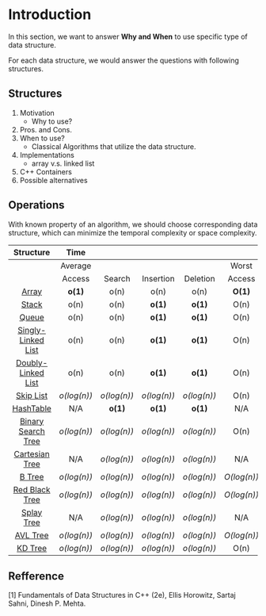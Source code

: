 # Introduction

In this section, we want to answer **Why and When** to use specific type of data structure.

For each data structure, we would answer the questions with following structures.
## Structures
1. Motivation 
    - Why to use?
2. Pros. and Cons. 
3. When to use? 
    - Classical Algorithms that utilize the data structure.
4. Implementations
    - array v.s. linked list
5. C++ Containers
6. Possible alternatives

## Operations
With known property of an algorithm, we should choose corresponding data structure, which can minimize the temporal complexity or space complexity. 

Structure |**Time**| | | | | | | |**Space**
:-----:|:-----:|:-----:|:-----:|:-----:|:-----:|:-----:|:-----:|:-----:|:-----:
 ||Average| | | |Worst| | | |Worst
 ||Access|Search|Insertion|Deletion|Access|Search|Insertion|Deletion|-
[Array](/ch2_Array/Array.md)|**o(1)**|o(n)|o(n)|o(n)|**O(1)**|O(n)|O(n)|O(n)|O(n)
[Stack](/ch3_StackAndQueue/3_2_Stack.md)|o(n)|o(n)|**o(1)**|**o(1)**|O(n)|O(n)|**O(1)**|**O(1)**|O(n)
[Queue](\ch3_StackAndQueue\3_3_Queue.md)|o(n)|o(n)|**o(1)**|**o(1)**|O(n)|O(n)|**O(1)**|**O(1)**|O(n)
[Singly-Linked List](\ch4_LinkedList\4_1_SinglyLinkedList.md)|o(n)|o(n)|**o(1)**|**o(1)**|O(n)|O(n)|**O(1)**|**O(1)**|O(n)
[Doubly-Linked List](\ch4_LinkedList\4_10_DoublyLinkedList.md)|o(n)|o(n)|**o(1)**|**o(1)**|O(n)|O(n)|**O(1)**|**O(1)**|O(n)
[Skip List](\Others\SkipList.md)|*o(log(n))*|*o(log(n))*|*o(log(n))*|*o(log(n))*|O(n)|O(n)|O(n)|O(n)|*O(log(n))*
[HashTable](\ch8_Hash\8_2_Hashtable.md)|N/A|**o(1)**|**o(1)**|**o(1)**|N/A|O(n)|O(n)|O(n)|O(n)
[Binary Search Tree](\ch5_Tree\5_7_BST.md)|*o(log(n))*|*o(log(n))*|*o(log(n))*|*o(log(n))*|O(n)|O(n)|O(n)|O(n)|O(n)
[Cartesian Tree](Others\CartesianTree.md)|N/A|*o(log(n))*|*o(log(n))*|*o(log(n))*|N/A|O(n)|O(n)|O(n)|O(n)
[B Tree](\ch11_MultipathSearchTree\11_2_B_Tree.md)|*o(log(n))*|*o(log(n))*|*o(log(n))*|*o(log(n))*|*O(log(n))*|*O(log(n))*|*O(log(n))*|*O(log(n))*|O(n)
[Red Black Tree](\ch10_HigPerformancyBinarySearchTree\10_3_RedBlackTree.md)|*o(log(n))*|*o(log(n))*|*o(log(n))*|*o(log(n))*|*O(log(n))*|*O(log(n))*|*O(log(n))*|*O(log(n))*|O(n)
[Splay Tree](\ch10_HigPerformancyBinarySearchTree\10_4_SplayTree.md)|N/A|*o(log(n))*|*o(log(n))*|*o(log(n))*|N/A|*O(log(n))*|*O(log(n))*|*O(log(n))*|O(n)
[AVL Tree](\ch10_HigPerformancyBinarySearchTree\10_2_AVL_Tree.md)|*o(log(n))*|*o(log(n))*|*o(log(n))*|*o(log(n))*|*O(log(n))*|*O(log(n))*|*O(log(n))*|*O(log(n))*|O(n)
[KD Tree](\Others\KD_Tree.md)|*o(log(n))*|*o(log(n))*|*o(log(n))*|*o(log(n))*|O(n)|O(n)|O(n)|O(n)|O(n)



## Refference
[1] Fundamentals of Data Structures in C++ (2e), Ellis Horowitz, Sartaj Sahni, Dinesh P. Mehta.
